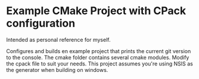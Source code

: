 # Example CMake Project with CPack configuration

Intended as personal reference for myself.

Configures and builds en example project that prints
the current git version to the console. The cmake folder
contains several cmake modules. Modify the cpack file to
suit your needs. This project assumes you're using NSIS
as the generator when building on windows.
